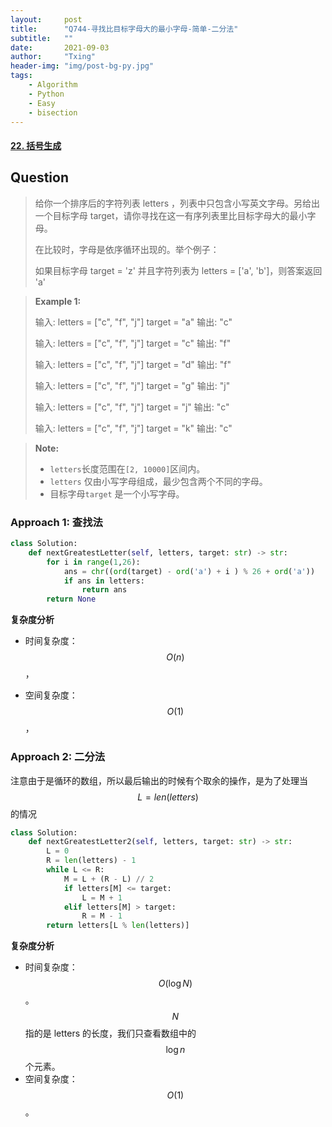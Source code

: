 ```yaml
---
layout:     post
title:      "Q744-寻找比目标字母大的最小字母-简单-二分法"
subtitle:   ""
date:       2021-09-03
author:     "Txing"
header-img: "img/post-bg-py.jpg"
tags:
    - Algorithm
    - Python
    - Easy
    - bisection
---
```


#### [22. 括号生成](https://leetcode-cn.com/problems/generate-parentheses/)

## Question

> 给你一个排序后的字符列表 letters ，列表中只包含小写英文字母。另给出一个目标字母 target，请你寻找在这一有序列表里比目标字母大的最小字母。
>
> 在比较时，字母是依序循环出现的。举个例子：
>
> 如果目标字母 target = 'z' 并且字符列表为 letters = ['a', 'b']，则答案返回 'a'
>

> **Example 1:**
>
> 输入:
> letters = ["c", "f", "j"]
> target = "a"
> 输出: "c"
>
> 输入:
> letters = ["c", "f", "j"]
> target = "c"
> 输出: "f"
>
> 输入:
> letters = ["c", "f", "j"]
> target = "d"
> 输出: "f"
>
> 输入:
> letters = ["c", "f", "j"]
> target = "g"
> 输出: "j"
>
> 输入:
> letters = ["c", "f", "j"]
> target = "j"
> 输出: "c"
>
> 输入:
> letters = ["c", "f", "j"]
> target = "k"
> 输出: "c"

> **Note:**
>
> - `letters`长度范围在`[2, 10000]`区间内。
> - `letters` 仅由小写字母组成，最少包含两个不同的字母。
> - 目标字母`target` 是一个小写字母。



### Approach 1: 查找法

```python
class Solution:
    def nextGreatestLetter(self, letters, target: str) -> str:
        for i in range(1,26):
            ans = chr((ord(target) - ord('a') + i ) % 26 + ord('a'))
            if ans in letters:
                return ans
        return None
```

**复杂度分析**

- 时间复杂度：$$O(n)$$，

- 空间复杂度：$$O(1)$$，

  

### Approach 2: 二分法

注意由于是循环的数组，所以最后输出的时候有个取余的操作，是为了处理当 $$L=len(letters)$$ 的情况

```python
class Solution:
    def nextGreatestLetter2(self, letters, target: str) -> str:
        L = 0
        R = len(letters) - 1
        while L <= R:
            M = L + (R - L) // 2
            if letters[M] <= target:
                L = M + 1
            elif letters[M] > target:
                R = M - 1
        return letters[L % len(letters)]
```

**复杂度分析**

- 时间复杂度：$$O(\log N)$$。$$N$$ 指的是 letters 的长度，我们只查看数组中的 $$\log n$$ 个元素。
- 空间复杂度：$$O(1)$$。
